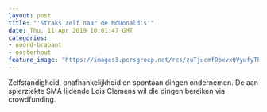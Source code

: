 ```yaml
---
layout: post
title: "'Straks zelf naar de McDonald's'"
date: Thu, 11 Apr 2019 10:01:47 GMT
categories: 
- noord-brabant 
- oosterhout 
feature_image: "https://images3.persgroep.net/rcs/zuTjucmfDbxvxQVyufyTLhGPBwU/diocontent/145253275/_fitwidth/400/?appId=21791a8992982cd8da851550a453bd7f&quality=0.7"
---
```


Zelfstandigheid, onafhankelijkheid en spontaan dingen ondernemen. De aan spierziekte SMA lijdende Lois Clemens wil die dingen bereiken via crowdfunding.
